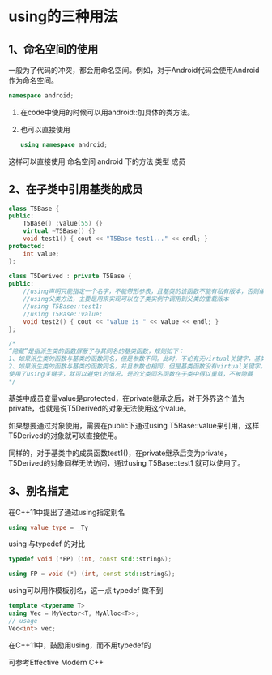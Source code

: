 





# using的三种用法

## 1、命名空间的使用

一般为了代码的冲突，都会用命名空间。例如，对于Android代码会使用Android作为命名空间。

```c++
namespace android;
```



1. 在code中使用的时候可以用android::加具体的类方法。

2. 也可以直接使用

   ```c++
   using namespace android;
   ```

这样可以直接使用 命名空间 android 下的方法 类型 成员


2、在子类中引用基类的成员
--------------------- 
```c++
class T5Base {
public:
    T5Base() :value(55) {}
    virtual ~T5Base() {}
    void test1() { cout << "T5Base test1..." << endl; }
protected:
    int value;
};
 
class T5Derived : private T5Base {
public:
    //using声明只能指定一个名字，不能带形参表，且基类的该函数不能有私有版本，否则编译报错 
    //using父类方法，主要是用来实现可以在子类实例中调用到父类的重载版本  
    //using T5Base::test1;
    //using T5Base::value;
    void test2() { cout << "value is " << value << endl; }
};

/* 
“隐藏”是指派生类的函数屏蔽了与其同名的基类函数，规则如下： 
1、如果派生类的函数与基类的函数同名，但是参数不同。此时，不论有无virtual关键字，基类的函数将被隐藏（注意别与重载混淆） 
2、如果派生类的函数与基类的函数同名，并且参数也相同，但是基类函数没有virtual关键字。此时，基类的函数被隐藏（注意别与覆盖混淆） 
使用了using关键字，就可以避免1的情况，是的父类同名函数在子类中得以重载，不被隐藏 
*/  

```

基类中成员变量value是protected，在private继承之后，对于外界这个值为private，也就是说T5Derived的对象无法使用这个value。

如果想要通过对象使用，需要在public下通过using T5Base::value来引用，这样T5Derived的对象就可以直接使用。

同样的，对于基类中的成员函数test1()，在private继承后变为private，T5Derived的对象同样无法访问，通过using T5Base::test1 就可以使用了。



## **3、别名指定**

在C++11中提出了通过using指定别名

```c++
using value_type = _Ty
```

using  与typedef 的对比

```c++
typedef void (*FP) (int, const std::string&);
```

```c++
using FP = void (*) (int, const std::string&);
```

using可以用作模板别名，这一点 typedef 做不到

```c++
template <typename T>
using Vec = MyVector<T, MyAlloc<T>>;
// usage
Vec<int> vec;
```

在C++11中，鼓励用using，而不用typedef的



可参考Effective Modern C++